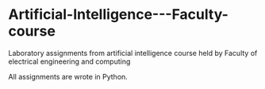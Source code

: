 # Artificial-Intelligence---Faculty-course
Laboratory assignments from artificial intelligence course held by Faculty of electrical engineering and computing

All assignments are wrote in Python. 

